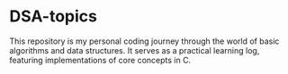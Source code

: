# DSA-topics
This repository is my personal coding journey through the world of basic algorithms and data structures. It serves as a practical learning log, featuring implementations of core concepts in C.
